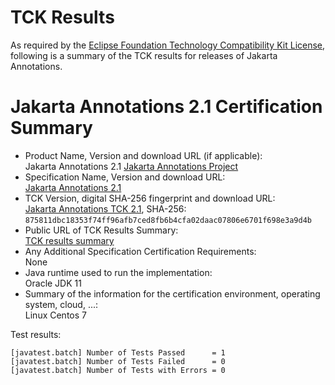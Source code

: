 TCK Results
===========

As required by the
[Eclipse Foundation Technology Compatibility Kit License](https://www.eclipse.org/legal/tck.php),
following is a summary of the TCK results for releases of Jakarta Annotations.

# Jakarta Annotations 2.1 Certification Summary

- Product Name, Version and download URL (if applicable): <br/>
  Jakarta Annotations 2.1
  [Jakarta Annotations Project](https://github.com/eclipse-ee4j/common-annotations-api)
- Specification Name, Version and download URL: <br/>
  [Jakarta Annotations 2.1](https://jakarta.ee/specifications/annotations/2.1)
- TCK Version, digital SHA-256 fingerprint and download URL: <br/>
  [Jakarta Annotations TCK 2.1](https://download.eclipse.org/ee4j/jakartaee-tck/jakartaee10/staged/eftl/jakarta-annotations-tck-2.1.0.zip), SHA-256: `875811dbc18353f74ff96afb7ced8fb6b4cfa02daac07806e6701f698e3a9d4b`
- Public URL of TCK Results Summary: <br/>
  [TCK results summary](TCK-Results.html)
- Any Additional Specification Certification Requirements: <br/>
  None
- Java runtime used to run the implementation: <br/>
  Oracle JDK 11
- Summary of the information for the certification environment, operating system, cloud, ...: <br/>
  Linux Centos 7


Test results:

```
[javatest.batch] Number of Tests Passed      = 1
[javatest.batch] Number of Tests Failed      = 0
[javatest.batch] Number of Tests with Errors = 0
```

